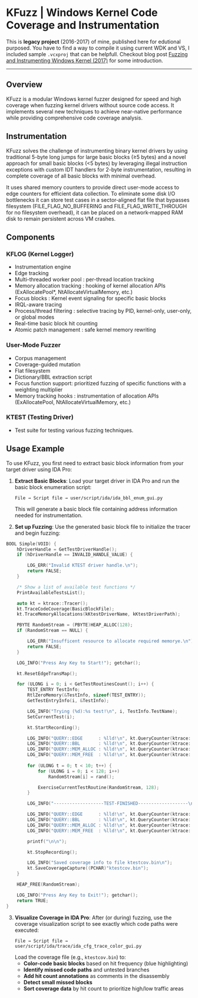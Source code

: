 # KFuzz | Windows Kernel Code Coverage and Instrumentation

This is **legacy project** (2016-2017) of mine, published here for edutional purposed. You have to find a way to compile it using current WDK and VS, I included sample `.vcxproj` that can be helpfull. Checkout blog post [Fuzzing and Instrumenting Windows Kernel (2017)](https://defense.sh/oldblog/fuzzing/kernel/2017/04/27/kfuzz-a-fuzzer-story.html) for some introduction.

---

## Overview

KFuzz is a modular Windows kernel fuzzer designed for speed and high coverage when fuzzing kernel drivers without source code access. It implements several new techniques to achieve near-native performance while providing comprehensive code coverage analysis.

## Instrumentation

KFuzz solves the challenge of instrumenting binary kernel drivers by using traditional 5-byte long jumps for large basic blocks (≥5 bytes) and a novel approach for small basic blocks (<5 bytes) by leveraging illegal instruction exceptions with custom IDT handlers for 2-byte instrumentation, resulting in complete coverage of all basic blocks with minimal overhead.

It uses shared memory counters to provide direct user-mode access to edge counters for efficient data collection. To eliminate some disk I/O bottlenecks it can store test cases in a sector‑aligned flat file that bypasses filesystem (FILE_FLAG_NO_BUFFERING and FILE_FLAG_WRITE_THROUGH for no filesystem overhead), it can be placed on a network‑mapped RAM disk to remain persistent across VM crashes.

## Components

### KFLOG (Kernel Logger)
- Instrumentation engine
- Edge tracking
- Multi-threaded worker pool : per-thread location tracking
- Memory allocation tracking : hooking of kernel allocation APIs (ExAllocatePool*, NtAllocateVirtualMemory, etc.)
- Focus blocks : Kernel event signaling for specific basic blocks 
- IRQL-aware tracing
- Process/thread filtering : selective tracing by PID, kernel-only, user-only, or global modes
- Real-time basic block hit counting
- Atomic patch management : safe kernel memory rewriting

### User-Mode Fuzzer
- Corpus management
- Coverage-guided mutation
- Flat filesystem
- Dictionary/BBL extraction script
- Focus function support: prioritized fuzzing of specific functions with a weighting multiplier
- Memory tracking hooks : instrumentation of allocation APIs (ExAllocatePool, NtAllocateVirtualMemory, etc.)

### KTEST (Testing Driver)
- Test suite for testing various fuzzing techniques.

## Usage Example

To use KFuzz, you first need to extract basic block information from your target driver using IDA Pro:

1. **Extract Basic Blocks**: Load your target driver in IDA Pro and run the basic block enumeration script:
   ```
   File → Script file → user/script/ida/ida_bbl_enum_gui.py
   ```
   This will generate a basic block file containing address information needed for instrumentation.

2. **Set up Fuzzing**: Use the generated basic block file to initialize the tracer and begin fuzzing:

```cpp
BOOL Simple(VOID) {
    hDriverHandle = GetTestDriverHandle();
    if (hDriverHandle == INVALID_HANDLE_VALUE) {

        LOG_ERR("Invalid KTEST driver handle.\n");
        return FALSE;
    }

    /* Show a list of available test functions */
    PrintAvailableTestsList();

    auto kt = ktrace::Tracer();
    kt.TraceCodeCoverage(BasicBlockFile);
    kt.TraceMemoryAllocations(kKtestDriverName, kKtestDriverPath);

    PBYTE RandomStream = (PBYTE)HEAP_ALLOC(128);
    if (RandomStream == NULL) {

        LOG_ERR("Insufficent resource to allocate required memorye.\n");
        return FALSE;
    }

    LOG_INFO("Press Any Key to Start!"); getchar();

    kt.ResetEdgeTransMap();

    for (ULONG i = 0; i < GetTestRoutinesCount(); i++) {
        TEST_ENTRY TestInfo;
        RtlZeroMemory(&TestInfo, sizeof(TEST_ENTRY));
        GetTestEntryInfo(i, &TestInfo);

        LOG_INFO("Trying (%d):%s test!\n", i, TestInfo.TestName);
        SetCurrentTest(i);

        kt.StartRecording();

        LOG_INFO("QUERY::EDGE      : %lld!\n", kt.QueryCounter(ktrace::QUERY::EDGE));
        LOG_INFO("QUERY::BBL       : %lld!\n", kt.QueryCounter(ktrace::QUERY::BBL));
        LOG_INFO("QUERY::MEM_ALLOC : %lld!\n", kt.QueryCounter(ktrace::QUERY::MEMORY_ALLOC));
        LOG_INFO("QUERY::MEM_FREE  : %lld!\n", kt.QueryCounter(ktrace::QUERY::MEMORY_FREE));
        
        for (ULONG t = 0; t < 10; t++) {
            for (ULONG i = 0; i < 128; i++)
                RandomStream[i] = rand();

            ExerciseCurrentTestRoutine(RandomStream, 128);
        }

        LOG_INFO("-------------------TEST-FINISHED-------------------\n");

        LOG_INFO("QUERY::EDGE      : %lld!\n", kt.QueryCounter(ktrace::QUERY::EDGE));
        LOG_INFO("QUERY::BBL       : %lld!\n", kt.QueryCounter(ktrace::QUERY::BBL));
        LOG_INFO("QUERY::MEM_ALLOC : %lld!\n", kt.QueryCounter(ktrace::QUERY::MEMORY_ALLOC));
        LOG_INFO("QUERY::MEM_FREE  : %lld!\n", kt.QueryCounter(ktrace::QUERY::MEMORY_FREE));

        printf("\n\n");

        kt.StopRecording();

        LOG_INFO("Saved coverage info to file ktestcov.bin\n");
        kt.SaveCoverageCapture((PCHAR)"ktestcov.bin");
    }

    HEAP_FREE(RandomStream);

    LOG_INFO("Press Any Key to Exit!"); getchar();
    return TRUE;
}
```

3. **Visualize Coverage in IDA Pro**: After (or during) fuzzing, use the coverage visualization script to see exactly which code paths were executed:
   ```
   File → Script file → user/script/ida/trace/ida_cfg_trace_color_gui.py
   ```
   Load the coverage file (e.g., `ktestcov.bin`) to:
   - **Color-code basic blocks** based on hit frequency (blue highlighting)
   - **Identify missed code paths** and untested branches
   - **Add hit count annotations** as comments in the disassembly
   - **Detect small missed blocks**
   - **Sort coverage data** by hit count to prioritize high/low traffic areas

